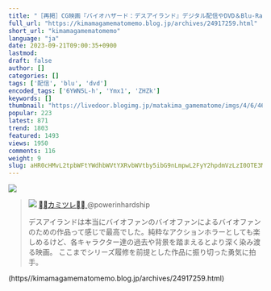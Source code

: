 ```yaml
---
title: "［再掲］CG映画『バイオハザード：デスアイランド』デジタル配信やDVD＆Blu-Ray発売が決定！デジタル配信は9/22より開始 "
full_url: "https://kimamagamematomemo.blog.jp/archives/24917259.html"
short_url: "kimamagamematomemo"
language: "ja"
date: 2023-09-21T09:00:35+0900
lastmod: 
draft: false
author: []
categories: []
tags: ['配信', 'blu', 'dvd']
encoded_tags: ['6YWN5L-h', 'Ymx1', 'ZHZk']
keywords: []
thumbnail: "https://livedoor.blogimg.jp/matakima_gamematome/imgs/4/6/46077938.jpg"
popular: 223
latest: 871
trend: 1803
featured: 1493
views: 1950
comments: 116
weight: 9
slug: aHR0cHMvL2tpbWFtYWdhbWVtYXRvbWVtby5ibG9nLmpwL2FyY2hpdmVzLzI0OTE3MjU5Lmh0bWw=
---
```


![](https://livedoor.blogimg.jp/matakima_gamematome/imgs/4/6/46077938.jpg)

<blockquote id='twibodyVQ34E41PSw'> <p> <img src='https//livedoor.blogimg.jp/matakima_gamematome/imgs/6/c/6c390628.jpg'> <a target='_blank' href='https//twitter.com/powerinhardship/status/1698833473262518692'>❁⃘カミツレ❁⃘ </a> @powerinhardship </p> <p id='twitextVQ34E41PSw'> デスアイランドは本当にバイオファンのバイオファンによるバイオファンのための作品って感じで最高でした。純粋なアクションホラーとしても楽しめるけど、各キャラクター達の過去や背景を踏まえるとより深く染み渡る映画。 ここまでシリーズ履修を前提とした作品に振り切った勇気に拍手。 </p> <p> <a target='_blank' href='https//twitter.com/powerinhardship/status/1698833473262518692'></a> </p> </blockquote> 

(https//kimamagamematomemo.blog.jp/archives/24917259.html)
